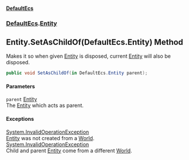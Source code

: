 #### [DefaultEcs](./index.md 'index')
### [DefaultEcs](./DefaultEcs.md 'DefaultEcs').[Entity](./DefaultEcs-Entity.md 'DefaultEcs.Entity')
## Entity.SetAsChildOf(DefaultEcs.Entity) Method
Makes it so when given [Entity](./DefaultEcs-Entity.md 'DefaultEcs.Entity') is disposed, current [Entity](./DefaultEcs-Entity.md 'DefaultEcs.Entity') will also be disposed.  
```C#
public void SetAsChildOf(in DefaultEcs.Entity parent);
```
#### Parameters
<a name='DefaultEcs-Entity-SetAsChildOf(DefaultEcs-Entity)-parent'></a>
`parent` [Entity](./DefaultEcs-Entity.md 'DefaultEcs.Entity')  
The [Entity](./DefaultEcs-Entity.md 'DefaultEcs.Entity') which acts as parent.  
  
#### Exceptions
[System.InvalidOperationException](https://docs.microsoft.com/en-us/dotnet/api/System.InvalidOperationException 'System.InvalidOperationException')  
[Entity](./DefaultEcs-Entity.md 'DefaultEcs.Entity') was not created from a [World](./DefaultEcs-World.md 'DefaultEcs.World').  
[System.InvalidOperationException](https://docs.microsoft.com/en-us/dotnet/api/System.InvalidOperationException 'System.InvalidOperationException')  
Child and parent [Entity](./DefaultEcs-Entity.md 'DefaultEcs.Entity') come from a different [World](./DefaultEcs-World.md 'DefaultEcs.World').  
